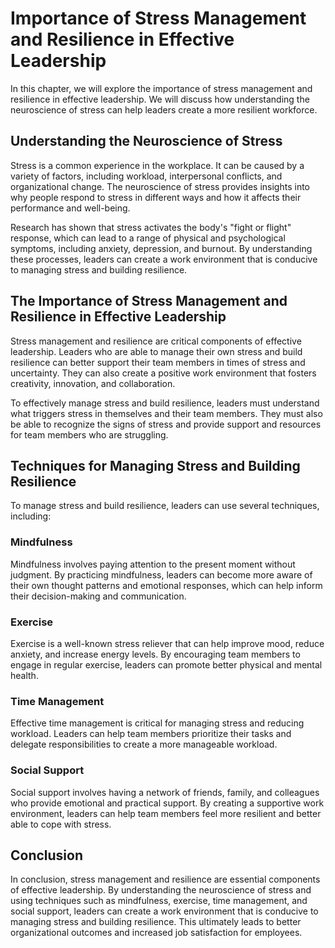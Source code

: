 Importance of Stress Management and Resilience in Effective Leadership
===================================================================================================================

In this chapter, we will explore the importance of stress management and resilience in effective leadership. We will discuss how understanding the neuroscience of stress can help leaders create a more resilient workforce.

Understanding the Neuroscience of Stress
----------------------------------------

Stress is a common experience in the workplace. It can be caused by a variety of factors, including workload, interpersonal conflicts, and organizational change. The neuroscience of stress provides insights into why people respond to stress in different ways and how it affects their performance and well-being.

Research has shown that stress activates the body's "fight or flight" response, which can lead to a range of physical and psychological symptoms, including anxiety, depression, and burnout. By understanding these processes, leaders can create a work environment that is conducive to managing stress and building resilience.

The Importance of Stress Management and Resilience in Effective Leadership
--------------------------------------------------------------------------

Stress management and resilience are critical components of effective leadership. Leaders who are able to manage their own stress and build resilience can better support their team members in times of stress and uncertainty. They can also create a positive work environment that fosters creativity, innovation, and collaboration.

To effectively manage stress and build resilience, leaders must understand what triggers stress in themselves and their team members. They must also be able to recognize the signs of stress and provide support and resources for team members who are struggling.

Techniques for Managing Stress and Building Resilience
------------------------------------------------------

To manage stress and build resilience, leaders can use several techniques, including:

### Mindfulness

Mindfulness involves paying attention to the present moment without judgment. By practicing mindfulness, leaders can become more aware of their own thought patterns and emotional responses, which can help inform their decision-making and communication.

### Exercise

Exercise is a well-known stress reliever that can help improve mood, reduce anxiety, and increase energy levels. By encouraging team members to engage in regular exercise, leaders can promote better physical and mental health.

### Time Management

Effective time management is critical for managing stress and reducing workload. Leaders can help team members prioritize their tasks and delegate responsibilities to create a more manageable workload.

### Social Support

Social support involves having a network of friends, family, and colleagues who provide emotional and practical support. By creating a supportive work environment, leaders can help team members feel more resilient and better able to cope with stress.

Conclusion
----------

In conclusion, stress management and resilience are essential components of effective leadership. By understanding the neuroscience of stress and using techniques such as mindfulness, exercise, time management, and social support, leaders can create a work environment that is conducive to managing stress and building resilience. This ultimately leads to better organizational outcomes and increased job satisfaction for employees.
